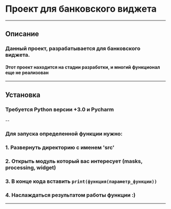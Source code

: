 # Проект для банковского виджета
___
## Описание
### Данный проект, разрабатывается для банковского виджета.
#### **Этот проект находится на стадии разработки, и многий функционал еще не реализован**
___
## Установка
### Требуется Python версии +3.0 и Pycharm
--
### **Для запуска определенной функции нужно:**
### 1. Развернуть директорию с именем 'src'
### 2. Открыть модуль который вас интересует (masks, processing, widget)
### 3. В конце кода вставить `print(функция(параметр_функции))`
### 4. Наслаждаться результатом работы функции :)
___
